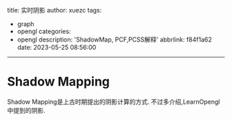 title: 实时阴影
author: xuezc
tags:
  - graph
  - opengl
categories:
  - opengl
description: 'ShadowMap, PCF,PCSS解释'
abbrlink: f84f1a62
date: 2023-05-25 08:56:00
---
# Shadow Mapping
Shadow Mapping是上古时期提出的阴影计算的方式.
不过多介绍,LearnOpengl中提到的阴影.
